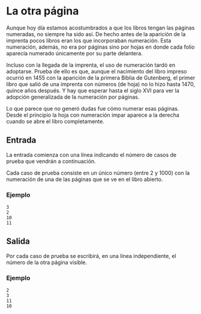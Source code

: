 # La otra página

Aunque hoy día estamos acostumbrados a que los libros tengan las páginas numeradas, no siempre ha sido así. De hecho antes de la aparición de la imprenta pocos libros eran los que incorporaban numeración. Esta numeración, además, no era por páginas sino por hojas en donde cada folio aparecía numerado únicamente por su parte delantera.

Incluso con la llegada de la imprenta, el uso de numeración tardó en adoptarse. Prueba de ello es que, aunque el nacimiento del libro impreso ocurrió en 1455 con la aparición de la primera Biblia de Gutenberg, el primer libro que salió de una imprenta con números (de hoja) no lo hizo hasta 1470, quince años después. Y hay que esperar hasta el siglo XVI para ver la adopción generalizada de la numeración por páginas.

Lo que parece que no generó dudas fue cómo numerar esas páginas. Desde el principio la hoja con numeración impar aparece a la derecha cuando se abre el libro completamente.

## Entrada 

La entrada comienza con una línea indicando el número de casos de prueba que vendrán a continuación.

Cada caso de prueba consiste en un único número (entre 2 y 1000) con la numeración de una de las páginas que se ve en el libro abierto.

### Ejemplo
```
3
2
10
11
```

## Salida 

Por cada caso de prueba se escribirá, en una línea independiente, el número de la otra página visible.

### Ejemplo

```
2
3
11
10
``` 

